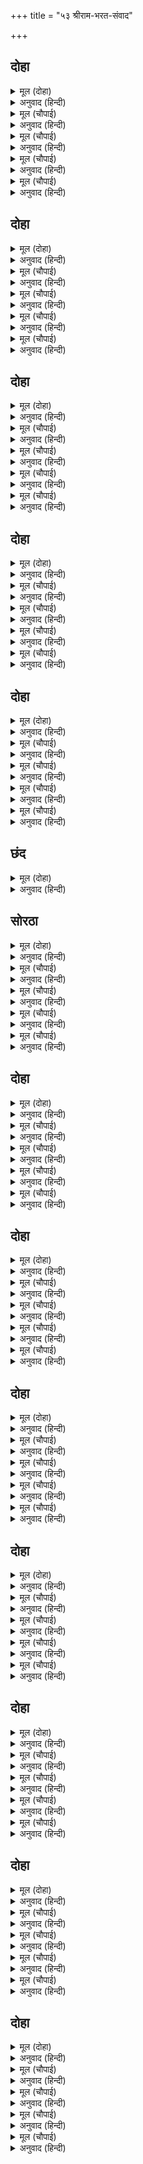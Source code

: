 +++
title = "५३ श्रीराम-भरत-संवाद"

+++


## दोहा


<details><summary>मूल (दोहा)</summary>

राम सपथ सुनि मुनि जनकु सकुचे सभा समेत।  
सकल बिलोकत भरत मुखु बनइ न ऊतरु देत॥ २९६॥
</details>

<details><summary>अनुवाद (हिन्दी)</summary>

श्रीरामांची शपथ ऐकून सर्व सभा, मुनी व जनक संकोचून गेले. कुणाला उत्तर देता येईना. सर्व लोक भरताच्या तोंडाकडे पाहू लागले.॥ २९६॥
</details>

<details><summary>मूल (चौपाई)</summary>

सभा सकुच बस भरत निहारी।  
रामबंधु धरि धीरजु भारी॥  
कुसमउ देखि सनेहु सँभारा।  
बढ़त बिंधि जिमि घटज निवारा॥
</details>

<details><summary>अनुवाद (हिन्दी)</summary>

भरताने मोठॺा संकोचाने सभेकडे पाहिले. त्याने मोठा धीर धरून व वेळ वाईट असल्याचे पाहून आपले प्रेम आवरते घेतले. ज्याप्रमाणे वाढत जाणाऱ्या विंध्याचलाला अगस्त्य मुनींनी रोखले होते.॥ १॥
</details>

<details><summary>मूल (चौपाई)</summary>

सोक कनक लोचन मति छोनी।  
हरी बिमल गुन गन जगजोनी॥  
भरत बिबेकबराहँ बिसाला।  
अनायास उधरी तेहि काला॥
</details>

<details><summary>अनुवाद (हिन्दी)</summary>

शोकरूपी हिरण्याक्षाने सर्व सभेची बुद्धिरूपी पृथ्वी हरण केली. जी गुणसमूहरूपी जगताला उत्पन्न करणारी होती. भरताच्या विवेकरूपी विशाल वराहाने शोकरूपी हिरण्याक्षाला नष्ट करून विनासायास तिचा उद्धार केला.॥ २॥
</details>

<details><summary>मूल (चौपाई)</summary>

करि प्रनामु सब कहँकर जोरे।  
रामु राउ गुर साधु निहोरे॥  
छमब आजु अति अनुचित मोरा।  
कहउँ बदन मृदु बचन कठोरा॥
</details>

<details><summary>अनुवाद (हिन्दी)</summary>

भरताने प्रणाम करून सर्वांना हात जोडले आणि श्रीरामचंद्र, राजा जनक, गुरू वसिष्ठ आणि साधु-संतांना विनंती करीत म्हटले, ‘आज माझ्या या अत्यंत अयोग्य वर्तनाबद्दल क्षमा करा. मी लहान तोंडी उद्धटपणे बोलत आहे.’॥ ३॥
</details>

<details><summary>मूल (चौपाई)</summary>

हियँ सुमिरी सारदा सुहाई।  
मानस तें मुख पंकज आई॥  
बिमल बिबेक धरमनय साली।  
भरत भारती मंजु मराली॥
</details>

<details><summary>अनुवाद (हिन्दी)</summary>

नंतर त्याने हृदयामध्ये सुंदर देवी सरस्वतीचे स्मरण केले. ती त्याच्या मनरूपी मानससरोवरातून मुखारविंदावर येऊन विराजित झाली. ती निर्मल विवेक, धर्म आणि नीतिपूर्ण भरताची नीरक्षीर यांचे विवेचन करणारी वाणीरूपी हंसी झाली.॥ ४॥
</details>

## दोहा


<details><summary>मूल (दोहा)</summary>

निरखि बिबेक बिलोचनन्हि सिथिल सनेहँ समाजु।  
करि प्रनामु बोले भरतु सुमिरि सीय रघुराजु॥ २९७॥
</details>

<details><summary>अनुवाद (हिन्दी)</summary>

विवेकाच्या नेत्रांनी भरताने पाहिले की, सारा समाज प्रेमाने भरून गेला आहे. त्याने सर्वांना प्रणाम केला आणि सीता व रघुनाथांचे स्मरण करून म्हटले,॥ २९७॥
</details>

<details><summary>मूल (चौपाई)</summary>

प्रभुपितु मातु सुहृदगुर स्वामी।  
पूज्य परम हित अंतरजामी॥  
सरल सुसाहिबु सील निधानू।  
प्रनतपाल सर्बग्य सुजानू॥
</details>

<details><summary>अनुवाद (हिन्दी)</summary>

‘हे प्रभो, तुम्ही पिता, माता, मित्र, गुरू, स्वामी, पूज्य, परम हितैषी व अंतर्यामी आहात. सरल हृदयी, श्रेष्ठ स्वामी, सद्गुणांचे भांडार, शरणागताचे रक्षक, सर्वज्ञ,॥ १॥
</details>

<details><summary>मूल (चौपाई)</summary>

समरथ सरनागत हितकारी।  
गुनगाहकु अवगुन अघ हारी॥  
स्वामि गोसाँइ हि सरिस गोसाईं।  
मोहि समान मैं साइँ दोहाईं॥
</details>

<details><summary>अनुवाद (हिन्दी)</summary>

समर्थ, शरणागताचे कल्याण करणारे, गुणांचा आदर करणारे आणि अवगुण व पाप यांचे हरण करणारे आहात. हे स्वामी, तुमच्यासारखे स्वामी तुम्हीच आहात आणि स्वामींचा अपराध करणारा माझ्यासारखा मीच आहे.॥ २॥
</details>

<details><summary>मूल (चौपाई)</summary>

प्रभु पितु बचन मोह बस पेली।  
आयउँ इहाँ समाजु सकेली॥  
जग भल पोच ऊँच अरु नीचू।  
अमिअ अमरपद माहुरु मीचू॥
</details>

<details><summary>अनुवाद (हिन्दी)</summary>

मी मोहामुळे तुमच्या व वडिलांच्या वचनांचे उल्लंघन करून आणि समाज गोळा करून येथे आलो आहे. जगामध्ये चांगले-वाईट, उच्च-नीच,अमृत व अमरपद, विष व मृत्यू इत्यादी,॥ ३॥
</details>

<details><summary>मूल (चौपाई)</summary>

राम रजाइ मेट मन माहीं।  
देखा सुना कतहुँ कोउ नाहीं॥  
सो मैं सब बिधि कीन्हि ढिठाई।  
प्रभु मानी सनेह सेवकाई॥
</details>

<details><summary>अनुवाद (हिन्दी)</summary>

यांपैकी असा कोणीही पाहिला किंवा ऐकला नाही की, ज्याने श्रीरामचंद्रांची आज्ञा मोडली. मी सर्व प्रकारे ते धार्ष्ट्य केले, परंतु प्रभूंनी तेच स्नेह व सेवा असेच मानले.॥ ४॥
</details>

## दोहा


<details><summary>मूल (दोहा)</summary>

कृपाँ भलाईं आपनी नाथ कीन्ह भल मोर।  
दूषन भे भूषन सरिस सुजसु चारु चहु ओर॥ २९८॥
</details>

<details><summary>अनुवाद (हिन्दी)</summary>

हे नाथ, तुम्ही आपल्या कृपेने व चांगुलपणाने माझे चांगलेच केले. त्यामुळे माझे दोषसुद्धा भूषण ठरले. चोहीकडे माझी उत्तम कीर्ती पसरली.॥ २९८॥
</details>

<details><summary>मूल (चौपाई)</summary>

राउरि रीति सुबानि बड़ाई।  
जगत बिदित निगमागम गाई॥  
कूर कुटिल खल कुमति कलंकी।  
नीच निसील निरीस निसंकी॥
</details>

<details><summary>अनुवाद (हिन्दी)</summary>

हे नाथ, तुमची नीती आणि सुंदर महिमा जगात प्रसिद्ध आहे आणि त्याचे गायन वेद व शास्त्रांनी केले आहे. जे क्रूर, दुष्ट, कुबुद्धी, कलंकी, नीच, शीलरहित, नास्तिक व निर्भय आहेत;॥ १॥
</details>

<details><summary>मूल (चौपाई)</summary>

तेउ सुनि सरन सामुहें आए।  
सकृत प्रनामु किहें अपनाए॥  
देखि दोष कबहुँ न उर आने।  
सुनि गुन साधु समाज बखाने॥
</details>

<details><summary>अनुवाद (हिन्दी)</summary>

तेही शरण येऊन समोर आल्यावर एकदा प्रणाम करताच त्यांना तुम्ही आपलेसे केले. त्या शरणागतांचे दोष कधी मनात ठेवले नाहीत आणि त्यांचे गुण ऐकून साधु-समाजात त्यांची वाखाणणी केली.॥ २॥
</details>

<details><summary>मूल (चौपाई)</summary>

को साहिब सेवकहि नेवाजी।  
आपु समाज साज सब साजी॥  
निज करतूति न समुझिअ सपनें।  
सेवक सकुच सोचु उर अपनें॥
</details>

<details><summary>अनुवाद (हिन्दी)</summary>

अशाप्रकारे सेवकाच्या सर्व गरजा पूर्ण करणारा व सेवकावर कृपा करणारा स्वामी कोण आहे? शिवाय स्वप्नातही आपण सेवकासाठी काही केले आहे, असे न मानता उलट सेवकाला संकोच वाटू नये, याचीच तुम्ही मनापासून काळजी घेता.॥ ३॥
</details>

<details><summary>मूल (चौपाई)</summary>

सो गोसाइँ नहिं दूसर कोपी।  
भुजा उठाइ कहउँ पन रोपी॥  
पसु नाचत सुक पाठ प्रबीना।  
गुन गति नट पाठक आधीना॥
</details>

<details><summary>अनुवाद (हिन्दी)</summary>

मी दोन्ही हात उभारून प्रतिज्ञापूर्वक सांगतो की, तुमच्यासारखा दुसरा कोणीही स्वामी नाही. वानर इत्यादी पशू नाच करतात, पोपट शिकविल्यावर बोलण्यात कुशल होतात, परंतु पोपटाच्या बोलण्याचा गुण आणि पशूचे नाचणे हे नाचविणाऱ्याच्या आणि शिकविणाऱ्याच्या हाती असते.॥ ४॥
</details>

## दोहा


<details><summary>मूल (दोहा)</summary>

यों सुधारि सनमानि जन किए साधु सिरमोर।  
को कृपाल बिनु पालिहै बिरिदावलि बरजोर॥ २९९॥
</details>

<details><summary>अनुवाद (हिन्दी)</summary>

अशाप्रकारे आपल्या सेवकाची चूक सुधारून व त्याला सन्मान देऊन तुम्ही त्याला साधूंचा शिरोमणी बनविता. हे कृपाळू, तुमच्याविना आपल्या बिरुदावलीचे असे आग्रहाने पालन करणारा दुसरा कोण आहे?॥ २९९॥
</details>

<details><summary>मूल (चौपाई)</summary>

सोक सनेहँ कि बाल सुभाएँ।  
आयउँ लाइ रजायसु बाएँ॥  
तबहुँ कृपाल हेरि निज ओरा।  
सबहि भाँति भल मानेउ मोरा॥
</details>

<details><summary>अनुवाद (हिन्दी)</summary>

मी शोकाने किंवा स्नेहाने आपल्या बालस्वभावानुसार आज्ञा न मानता निघून आलो, तरीही हे कृपाळू स्वामी, तुम्ही आपल्या स्वभावानुसार सर्व प्रकारे माझे कृत्य चांगलेच मानले.॥ १॥
</details>

<details><summary>मूल (चौपाई)</summary>

देखेउँ पाय सुमंगल मूला।  
जानेउँ स्वामि सहज अनुकूला॥  
बड़े समाज बिलोकेउँ भागू।  
बड़ीं चूक साहिब अनुरागू॥
</details>

<details><summary>अनुवाद (हिन्दी)</summary>

मी सुंदर मांगल्याचे मूळ असलेल्या तुमच्या चरणांचे दर्शन घेतले,तेव्हा स्वामी माझ्यावर स्वभावतःच अनुकूल आहेत, हे मी जाणले. माझ्याकडून एवढी मोठी चूक होऊनही स्वामींचा माझ्यावर किती लोभ आहे, हे एवढॺा मोठॺा समाजामध्ये मी स्वतःचे भाग्य असल्याचे जाणले.॥ २॥
</details>

<details><summary>मूल (चौपाई)</summary>

कृपा अनुग्रहु अंगु अघाई।  
कीन्हि कृपानिधि सब अधिकाई॥  
राखा मोर दुलार गोसाईं।  
अपनें सील सुभायँ भलाईं॥
</details>

<details><summary>अनुवाद (हिन्दी)</summary>

कृपानिधानांनी माझ्यावर संपूर्णपणे कृपा केली, अनुग्रह केला. माझी योग्यता नसतानाही हे खूपच केले. हे स्वामी, तुम्ही आपल्या शील, स्वभाव आणि चांगुलपणाने माझे प्रेम राखले.॥ ३॥
</details>

<details><summary>मूल (चौपाई)</summary>

नाथ निपट मैं कीन्हि ढिठाई।  
स्वामि समाज सकोच बिहाई॥  
अबिनय बिनय जथारुचि बानी।  
छमिहि देउ अति आरति जानी॥
</details>

<details><summary>अनुवाद (हिन्दी)</summary>

हे नाथ, स्वामी व समाज यांची भीड न बाळगता मी मन मानेल तसे बोलण्याचे धारिष्ट्य केले. हे देवा, माझी व्याकुळता जाणून तुम्ही मला क्षमा करावी.॥ ४॥
</details>

## दोहा


<details><summary>मूल (दोहा)</summary>

सुहृद सुजान सुसाहिबहि बहुत कहब बड़ि खोरि।  
आयसु देइअ देव अब सबइ सुधारी मोरि॥ ३००॥
</details>

<details><summary>अनुवाद (हिन्दी)</summary>

अकारण हित करणाऱ्या सुहृद, बुद्धिमान व श्रेष्ठ स्वामींना जास्त सांगणे हा अपराध आहे. म्हणून हे देव, आता मला आज्ञा द्या. तुम्ही मला सर्वतोपरी सांभाळून घेतले.॥ ३००॥
</details>

<details><summary>मूल (चौपाई)</summary>

प्रभु पद पदुमपराग दोहाई।  
सत्य सुकृत सुख सीवँ सुहाई॥  
सो करि कहउँ हिए अपने की।  
रुचि जागत सोवत सपने की॥
</details>

<details><summary>अनुवाद (हिन्दी)</summary>

हे प्रभू, तुमच्या चरणांची धूळ ही सत्य, पुण्य व सुख यांची मोठी परिसीमा आहे. तिचे स्मरण करून मी आपल्या हृदयातील जागेपणी, झोपेत व स्वप्नातही असणारी इच्छा सांगतो.॥ १॥
</details>

<details><summary>मूल (चौपाई)</summary>

सहज सनेहँ स्वामि सेवकाई।  
स्वारथ छल फल चारि बिहाई॥  
अग्या सम न सुसाहिब सेवा।  
सो प्रसादु जन पावै देवा॥
</details>

<details><summary>अनुवाद (हिन्दी)</summary>

ती इच्छा की, कपट, स्वार्थ आणि अर्थ-कामादी चारी फले सोडून स्वाभाविक प्रेमाने स्वामींची सेवा करणे, हीच आहे आणि आज्ञापालनासारखी स्वामींची दुसरी कोणतीही श्रेष्ठ सेवा नाही. म्हणून हे देवा, आता तोच आज्ञारूप प्रसाद सेवकाला मिळावा.’॥ २॥
</details>

<details><summary>मूल (चौपाई)</summary>

असकहि प्रेम बिबस भए भारी।  
पुलक सरीर बिलोचन बारी॥  
प्रभु पद कमल गहे अकुलाई।  
समउ सनेहु न सो कहि जाई॥
</details>

<details><summary>अनुवाद (हिन्दी)</summary>

असे म्हणून भरत प्रेमात मग्न झाला. त्याचे शरीर पुलकित झाले. डोळ्यांत प्रेमाश्रू दाटले. व्याकूळ होऊन त्याने प्रभू रामचंद्रांचे चरणकमल धरून ठेवले. तो प्रसंग व ते प्रेम यांचे वर्णन करता येणार नाही.॥ ३॥
</details>

<details><summary>मूल (चौपाई)</summary>

कृपासिंधु सनमानि सुबानी।  
बैठाए समीप गहि पानी॥  
भरत बिनय सुनि देखि सुभाऊ।  
सिथिल सनेहँ सभा रघुराऊ॥
</details>

<details><summary>अनुवाद (हिन्दी)</summary>

कृपासिंधू श्रीरामचंद्रांनी सुंदर वाणीने भरताचा मान राखून त्याचा हात धरून त्याला आपल्याजवळ बसवून घेतले. भरताची विनंती ऐकून व त्याचा स्वभाव पाहून सर्व सभा आणि श्रीरघुनाथ स्नेहामुळे स्वतःला हरवून बसले.॥ ४॥
</details>

## छंद


<details><summary>मूल (दोहा)</summary>

रघुराउ सिथिल सनेहँ साधु समाज मुनि मिथिला धनी।  
मन महुँ सराहत भरत भायप भगति की महिमा घनी॥  
भरतहि प्रसंसत बिबुध बरषत सुमन मानस मलिन से।  
तुलसी बिकल सब लोग सुनि सकुचे निसागम नलिन से॥
</details>

<details><summary>अनुवाद (हिन्दी)</summary>

श्रीरघुनाथ, साधु-समाज, मुनी वसिष्ठ आणि मिथिलापती जनक हे स्नेहाने ओथंबून गेले. सर्वजण मनातल्या मनात भरताचे बंधु-प्रेम आणि त्याच्या भक्तीचा महिमा यांची खूप प्रशंसा करू लागले. देव नाईलाजाने भरताची प्रशंसा करून त्याच्यावर फुले उधळू लागले. तुलसीदास म्हणतात, सर्व लोक भरताचे भाषण ऐकून व्याकूळ झाले आणि ज्याप्रमाणे रात्र झाल्यावर कमळ कोमेजते, तसे म्लान झाले.
</details>

## सोरठा


<details><summary>मूल (दोहा)</summary>

देखि दुखारी दीन दुहु समाज नर नारि सब।  
मघवा महा मलीन मुए मारि मंगल चहत॥ ३०१॥
</details>

<details><summary>अनुवाद (हिन्दी)</summary>

दोन्ही समाजांतील सर्व स्त्री-पुरुष दीन व दुःखी झालेले पाहून महामलिन मनाचा इंद्र मेलेल्याला मारून आपले मंगल व्हावे, अशी इच्छा करीत होता.॥ ३०१॥
</details>

<details><summary>मूल (चौपाई)</summary>

कपट कुचालि सीवँ सुरराजू।  
पर अकाज प्रिय आपन काजू॥  
काक  समान पाकरिपु रीती।  
छली मलीन कतहुँ न प्रतीती॥
</details>

<details><summary>अनुवाद (हिन्दी)</summary>

इंद्र हा कपट व वाईट चालीची परिसीमा होता. त्याला दुसऱ्याची हानी आणि आपला लाभ आवडे. इंद्राची रीत कावळ्यासारखी होती. तो कपटी आणि मलिन मनाचा होता आणि त्याचा कुठेही व कुणावरही विश्वास नव्हता.॥ १॥
</details>

<details><summary>मूल (चौपाई)</summary>

प्रथम कुमत करि कपटु सँकेला।  
सो उचाटु सब कें सिर मेला॥  
सुरमायाँ सब लोग बिमोहे।  
राम प्रेम अतिसय न बिछोहे॥
</details>

<details><summary>अनुवाद (हिन्दी)</summary>

प्रथम त्याने वाईट विचार करून कपट रचले. नंतर त्याने आपल्या मनातील कपटी मळमळ सर्वांच्या डोक्यात भरली आणि देवमाया टाकली. तिने सर्व लोकांना खूप मोहित करण्याचा प्रयत्न केला, परंतु त्यांचे श्रीरामांबद्दलचे प्रेम पूर्णपणे नाहीसे झाले नाही.॥ २॥
</details>

<details><summary>मूल (चौपाई)</summary>

भयउ चाट बसमन थिर नाहीं।  
छन बन रुचि छन सदन सोहाहीं॥  
दुबिध मनोगति प्रजा दुखारी।  
सरित सिंधु संगम जनु बारी॥
</details>

<details><summary>अनुवाद (हिन्दी)</summary>

भय व इंद्राच्या माया-प्रयोगामुळे कुणाचे मन स्थिर नव्हते. एका क्षणी त्यांना वनात राहण्याची इच्छा होई आणि दुसऱ्या क्षणी त्यांना घर बरे वाटू लागे. मनाच्या द्विधा अवस्थेमध्ये प्रजा दुःखी झाली. जसे नदी व समुद्र यांच्या संगमाचे पाणी क्षुब्ध होते, तशी प्रजेच्या मनाची स्थिती झाली.॥ ३॥
</details>

<details><summary>मूल (चौपाई)</summary>

दुचितकतहुँपरितोषुन लहहीं।  
एक एक सन मरमु न कहहीं॥  
लखि हियँ हँसिकह कृपानिधानू।  
सरिस स्वान मघवान जुबानू॥
</details>

<details><summary>अनुवाद (हिन्दी)</summary>

चित्त द्विधा झाल्यामुळे त्यांना समाधान वाटत नव्हते. शिवाय दुसऱ्याला आपल्या मनातील ही गोष्ट सांगताही येईना. कृपानिधान रामचंद्र त्यांची ही दशा पाहून मनात हसून म्हणाले, ‘कुत्रा, इंद्र आणि युवक एकसारख्या स्वभावाचे असतात.’ (पाणिनीने श्वन् (कुत्रा), युवन् (तरुण), मघवन् (इंद्र) या तिन्ही शब्दांची रूपे एकसारखी होतात, असे एका सूत्रात सांगितले आहे. तो संदर्भ येथे आहे.)॥ ४॥
</details>

## दोहा


<details><summary>मूल (दोहा)</summary>

भरतु जनकु मुनिजन सचिव साधु सचेत बिहाइ।  
लागि देवमाया सबहि जथाजोगु जनु पाइ॥ ३०२॥
</details>

<details><summary>अनुवाद (हिन्दी)</summary>

भरत, जनक, मुनिजन, मंत्री आणि ज्ञानी साधु-संत यांना सोडून इतर सर्वांवर प्रत्येक मनुष्याच्या प्रकृती व स्थितीप्रमाणे देवमायेचा प्रभाव पडला.॥३०२॥
</details>

<details><summary>मूल (चौपाई)</summary>

कृपासिंधु लखि लोग दुखारे।  
निज सनेहँ सुरपति छल भारे॥  
सभा राउ गुर महिसुर मंत्री।  
भरत भगति सब कै मति जंत्री॥
</details>

<details><summary>अनुवाद (हिन्दी)</summary>

कृपासिंधू श्रीरामांनी आपल्या प्रेमाने व इंद्राच्या अनिवार मायेमुळे लोक दुःखी असल्याचे पाहिले. सभा, राजा जनक, गुरू, ब्राह्मण, मंत्री इत्यादी सर्वांना भरताच्या भक्तीने आपल्या अधीन केले.
</details>

<details><summary>मूल (चौपाई)</summary>

रामहि चितवत चित्र लिखे से।  
सकुचत बोलत बचन सिखे से॥  
भरत प्रीति नति बिनय बड़ाई।  
सुनत सुखद बरनत कठिनाई॥
</details>

<details><summary>अनुवाद (हिन्दी)</summary>

सर्व लोक चित्राप्रमाणे स्तब्ध होऊन श्रीरामचंद्रांकडे पहात होते. शिकविल्याप्रमाणे संकोचाने बोलत होते. भरताची प्रीती, नम्रता, विनय व महिमा हे ऐकण्यास सुखद होते, परंतु त्यांचे वर्णन करणे फार कठीण.॥ २॥
</details>

<details><summary>मूल (चौपाई)</summary>

जासु बिलोकि भगति लवलेसू।  
प्रेम मगन मुनिगन मिथिलेसू॥  
महिमा तासु कहै किमि तुलसी।  
भगति सुभायँ सुमति हियँ हुलसी॥
</details>

<details><summary>अनुवाद (हिन्दी)</summary>

ज्याच्या भक्तीचा लवलेश पाहून मुनिगण व मिथिलेश्वर जनक हे प्रेममग्न झाले, त्या भरताचा महिमा तुलसीदास कसा सांगणार? भरताची भक्ती व सुंदर भाव पाहून कवीच्या हृदयातील सुबुद्धी विकसित होत होती.॥ ३॥
</details>

<details><summary>मूल (चौपाई)</summary>

आपु छोटि महिमा बड़ि जानी।  
कबिकुल कानि मानि सकुचानी॥  
कहि न सकति गुन रुचि अधिकाई।  
मति गति बाल बचन की नाई॥
</details>

<details><summary>अनुवाद (हिन्दी)</summary>

परंतु कवीची ती बुद्धी स्वतःला लहान व भरताचा महिमा मोठा समजून कविपरंपरेची मर्यादा मानून संकोच पावत होती. तिला गुणांची खूप आवड होती. परंतु ते ती सांगू शकत नव्हती. त्यामुळे बुद्धीची गती बालकांच्या बोलांप्रमाणे कुंठित झाली.॥ ४॥
</details>

## दोहा


<details><summary>मूल (दोहा)</summary>

भरत बिमल जसु बिमल बिधु सुमति चकोरकुमारि।  
उदित बिमल जन हृदय नभ एकटक रही निहारि॥ ३०३॥
</details>

<details><summary>अनुवाद (हिन्दी)</summary>

भरताची निर्मल कीर्ती ही निर्मल चंद्रमा आहे आणि कवीची सुबुद्धी ही चकोरी आहे. ती भक्तांच्या हृदयरूपी निर्मल आकाशात तो चंद्रमा उगवल्याचे पाहून त्याच्याकडे एकटक पहातच राहिली. मग वर्णन कसे करणार?॥ ३०३॥
</details>

<details><summary>मूल (चौपाई)</summary>

भरत सुभाउ न सुगम निगमहूँ।  
लघु मति चापलता कबि छमहूँ॥  
कहत सुनत सति भाउ भरत को।  
सीय राम पद होइ न रत को॥
</details>

<details><summary>अनुवाद (हिन्दी)</summary>

भरताच्या स्वभावाचे वर्णन वेदांनाही सुगम नाही. म्हणून माझ्या तुच्छ बुद्धीच्या चांचल्याबद्दल कविजनांनी क्षमा करावी. भरताचा स्वभाव सांगताना व ऐकताना कोण मनुष्य श्रीसीतारामांच्या चरणी अनुरक्त होणार नाही?॥ १॥
</details>

<details><summary>मूल (चौपाई)</summary>

सुमिरत भरतहि प्रेमु राम को।  
जेहि न सुलभु तेहि सरिस बाम को॥  
देखि दयाल दसा सबही की।  
राम सुजान जानि जन जी की॥
</details>

<details><summary>अनुवाद (हिन्दी)</summary>

भरताचे स्मरण केल्याने ज्याला श्रीरामांचे प्रेम लाभले नसेल, त्याच्यासारखा दुर्दैवी दुसरा कोण असणार? दयाळू आणि ज्ञानी श्रीरामांनी सर्वांची ती दशा आणि भक्त भरताच्या मनाची अवस्था जाणली,॥ २॥
</details>

<details><summary>मूल (चौपाई)</summary>

धरम धुरीन धीर नय नागर।  
सत्य सनेह सील सुख सागर॥  
देसु कालु लखि समउ समाजू।  
नीति प्रीति पालक रघुराजू॥
</details>

<details><summary>अनुवाद (हिन्दी)</summary>

आणि धर्मधुरंधर, धीर, नीति-चतुर; सत्य, स्नेह, शील आणि सुखाचे समुद्र असलेले आणि नीती-प्रीतीचे पालन करणारे श्रीरघुनाथ देश, काल, प्रसंग व समाज पाहून,॥ ३॥
</details>

<details><summary>मूल (चौपाई)</summary>

बोले बचन बानि सरबसु से।  
हित परिनाम सुनत ससि रसु से॥  
तात भरत तुम्ह धरम धुरीना।  
लोक बेद बिद प्रेम प्रबीना॥
</details>

<details><summary>अनुवाद (हिन्दी)</summary>

त्याप्रमाणे बोलू लागले. ते बोलणे जणू वाणीचे सर्वस्वच होते. परिणामी हितकारक व ऐकण्यास चंद्राच्या अमृतासारखे होते. ते म्हणाले, ‘कुमार भरता, तू धर्माची धुरा धारण करणारा आहेस. लोकव्यवहार व वेद जाणणारा आहेस आणि प्रेमाचे निधान आहेस.॥ ४॥
</details>

## दोहा


<details><summary>मूल (दोहा)</summary>

करम बचन मानस बिमल तुम्ह समान तुम्ह तात।  
गुर समाज लघु बंधु गुन कुसमयँ किमि कहि जात॥ ३०४॥
</details>

<details><summary>अनुवाद (हिन्दी)</summary>

बाबा रे! कायावाचामनाने निर्मल असा तुझ्यासारखा तूच आहेस. गुरुजनांच्या समाजामध्ये आणि अशा वाईट प्रसंगी लहान भावाचे गुण कसे सांगता येतील?॥ ३०४॥
</details>

<details><summary>मूल (चौपाई)</summary>

जानहु तात तरनिकुल रीती।  
सत्यसंध पितु कीरति प्रीती॥  
समउ समाजु लाज गुरजन की।  
उदासीन हित अनहित मन की॥
</details>

<details><summary>अनुवाद (हिन्दी)</summary>

हे वत्सा, तू सूर्यकुलाची रीत, सत्यप्रतिज्ञ पित्याची कीर्ती आणि प्रीती, प्रसंग, समाज आणि गुरुजनांची मर्यादा तसेच उदासीन, मित्र व शत्रू या सर्वांच्या मनातील जाणतोस.॥ १॥
</details>

<details><summary>मूल (चौपाई)</summary>

तुम्हहि बिदित सबही कर करमू।  
आपन मोर परम हित धरमू।  
मोहि सब भाँति भरोस तुम्हारा।  
तदपि कहउँ अवसर अनुसारा॥
</details>

<details><summary>अनुवाद (हिन्दी)</summary>

तुला सर्व कर्तव्यांची व स्वतःच्या व माझ्या परम हितकारक धर्माची जाण आहे. जरी माझा सर्व प्रकारे तुझ्यावर विश्वास आहे, तरीही मी प्रसंगानुरूप काही सांगतो.॥ २॥
</details>

<details><summary>मूल (चौपाई)</summary>

तात तात बिनु बात हमारी।  
केवल गुरकुल कृपाँ सँभारी॥  
नतरु प्रजा परिजन परिवारू।  
हमहि सहित सबु होत खुआरू॥
</details>

<details><summary>अनुवाद (हिन्दी)</summary>

हे बंधो! वडिलांच्या अनुपस्थितीत केवळ कुलगुरू वसिष्ठांच्या कृपेने आम्हांला सांभाळून घेतले, नाहीतर आमच्यासह प्रजा, कुटुंब, परिवार या सर्वांची वाताहत झाली असती.॥ ३॥
</details>

<details><summary>मूल (चौपाई)</summary>

जौं बिनु अवसर अथवँ दिनेसू।  
जग केहि कहहु न होइ कलेसू॥  
तस उतपातु तातबिधि कीन्हा।  
मुनि मिथिलेस राखि सबु लीन्हा॥
</details>

<details><summary>अनुवाद (हिन्दी)</summary>

जर अवेळी सूर्याचा अस्त झाला, तर मग सांग, जगात कुणाला धक्का बसणार नाही? तशाच प्रकारचा उत्पात विधात्याने पित्याच्या अवेळी मृत्यूने घडवला आहे. परंतु पूज्य वसिष्ठांनी व मिथिलेश्वरांनी सर्वांना सांभाळले.॥ ४॥
</details>

## दोहा


<details><summary>मूल (दोहा)</summary>

राज काज सब लाज पति धरम धरनि धन धाम।  
गुर प्रभाउ पालिहि सबहि भल होइहि परिनाम॥ ३०५॥
</details>

<details><summary>अनुवाद (हिन्दी)</summary>

राज्याचे सर्व कार्य, मर्यादा, प्रतिष्ठा, धर्म, पृथ्वी, धन, घर या सर्वांचे पालन गुरुजींचा प्रभाव करील आणि परिणाम शुभ होईल.॥ ३०५॥
</details>

<details><summary>मूल (चौपाई)</summary>

सहित समाज तुम्हार हमारा।  
घर बन गुर प्रसाद रखवारा॥  
मातु पिता गुर स्वामि निदेसू।  
सकल धरम धरनीधर सेसू॥
</details>

<details><summary>अनुवाद (हिन्दी)</summary>

गुरुजींचा अनुग्रह हाच घरामध्ये व वनामध्ये समाजासह तुझा व आमचा रक्षक आहे. माता, पिता, गुरू आणि स्वामींच्या आज्ञेचे पालन करणे, हे संपूर्ण धर्मरूपी पृथ्वीला धारण करणाऱ्या शेषासारखे आहे.॥ १॥
</details>

<details><summary>मूल (चौपाई)</summary>

सो तुम्ह करहु करावहु मोहू।  
तात तरनिकुल पालक होहू॥  
साधक एक सकल सिधि देनी।  
कीरति सुगति भूतिमय बेनी॥
</details>

<details><summary>अनुवाद (हिन्दी)</summary>

भरता! तू तेच कर, माझ्याकडून करवून घे आणि सूर्यकुलाचा रक्षक बन. साधकासाठी ही एकच आज्ञापालनरूपी साधना संपूर्ण सिद्धी देणारी आहे. ती कीर्ती, सद्गती आणि ऐश्वर्य यांची त्रिवेणी आहे.॥ २॥
</details>

<details><summary>मूल (चौपाई)</summary>

सो बिचारि सहि संकटु भारी।  
करहु प्रजा परिवारु सुखारी॥  
बाँटी बिपति सबहिं मोहि भाई।  
तुम्हहि अवधि भरि बड़ि कठिनाई॥
</details>

<details><summary>अनुवाद (हिन्दी)</summary>

याचा विचार करून, मोठे संकट सोसूनही तू प्रजेला व कुटुंबाला सुखी कर. हे बंधू, माझी विपत्ती सर्वांनी वाटून घेतली. परंतु तुला मात्र चौदा वर्षांच्या अवधीत मोठे कष्ट सोसावे लागणार आहेत.॥ ३॥
</details>

<details><summary>मूल (चौपाई)</summary>

जानि तुम्हहि मृदु कहउँ कठोरा।  
कुसमयँ तात न अनुचित मोरा॥  
होहिं कुठायँ सुबंधु सहाए।  
ओड़िअहिं हाथ असनिहु के घाए॥
</details>

<details><summary>अनुवाद (हिन्दी)</summary>

तू कोमल आहेस, हे माहीत असूनही मी वियोगाची कठोर गोष्ट सांगत आहे. कठीण प्रसंगी हे सांगणे माझ्या दृष्टीने अयोग्य नाही. कारण कठीण प्रसंगी थोरला भाऊच मदत करतो. वज्राचे प्रहार हातानेच अडवता येतात.’॥ ४॥
</details>

## दोहा


<details><summary>मूल (दोहा)</summary>

सेवक कर पद नयन से मुख सो साहिबु होइ।  
तुलसी प्रीति कि रीति सुनि सुकबि सराहहिं सोइ॥ ३०६॥
</details>

<details><summary>अनुवाद (हिन्दी)</summary>

सेवक हा हात, पाय व नेत्रांसारखा आणि स्वामी हा मुखासारखा असला पाहिजे. तुलसीदास म्हणतात की, सेवक-स्वामी यांच्या प्रेमाची अशी रीत ऐकून सुकवी तिची स्तुती करतात.॥ ३०६॥
</details>

<details><summary>मूल (चौपाई)</summary>

सभा सकल सुनि रघुबर बानी।  
प्रेम पयोधि अमिअँ जनु सानी॥  
सिथिल समाज सनेह समाधी।  
देखि दसा चुप सारद साधी॥
</details>

<details><summary>अनुवाद (हिन्दी)</summary>

श्रीरघुनाथांची प्रेमरूपी समुद्रातील अमृताने ओथंबलेली वाणी ऐकून सर्व समाजावरील दडपण उतरले व सर्वांना प्रेमाची समाधी लागली. ही दशा पाहून सरस्वतीसुद्धा मौन झाली.॥ १॥
</details>

<details><summary>मूल (चौपाई)</summary>

भरतहि भयउ परम संतोषू।  
सनमुख स्वामि बिमुख दुख दोषू॥  
मुख प्रसन्न मन मिटा बिषादू।  
भा जनु गूँगेहि गिरा प्रसादू॥
</details>

<details><summary>अनुवाद (हिन्दी)</summary>

भरताला फार संतोष वाटला. स्वामी अनुकूल होताच त्याचे दुःख व दोष पळून गेले. त्याचे मुख प्रसन्न झाले आणि मनातील विषाद दूर झाला. जणू मुक्यावर सरस्वतीची कृपा झाली.॥ २॥
</details>

<details><summary>मूल (चौपाई)</summary>

कीन्ह सप्रेम प्रनामु बहोरी।  
बोले पानि पंकरुह जोरी॥  
नाथ भयउ सुखु साथ गए को।  
लहेउँ लाहु जग जनमु भए को॥
</details>

<details><summary>अनुवाद (हिन्दी)</summary>

त्याने प्रेमाने प्रणाम केला आणि करकमल जोडून तो म्हणाला की, ‘हे नाथ, मला तुमच्याबरोबर येण्याचे सुख लाभले आणि मला जगामध्ये जन्म घेण्याचा लाभही मिळाला.॥ ३॥
</details>

<details><summary>मूल (चौपाई)</summary>

अब कृपाल जस आयसु होई।  
करौं सीस धरि सादर सोई॥  
सो अवलंब देव मोहि देई।  
अवधि पारु पावौं जेहि सेई॥
</details>

<details><summary>अनुवाद (हिन्दी)</summary>

हे कृपाळू, आता जशी आज्ञा असेल, तशी ती मी शिरोधार्य मानून आदराने पाळीन. परंतु हे देवा, तुम्ही मला असा आधार द्या की, त्याची सेवा करून मी हा काळ घालवू शकेन.॥ ४॥
</details>

## दोहा


<details><summary>मूल (दोहा)</summary>

देव देव अभिषेक हित गुर अनुसासनु पाइ।  
आनेउँ सब तीरथ सलिलु तेहि कहँ काह रजाइ॥ ३०७॥
</details>

<details><summary>अनुवाद (हिन्दी)</summary>

हे देव, तुमच्या अभिषेकासाठी मी गुरुजींच्या आज्ञेने सर्व तीर्थांतील जल घेऊन आलो आहे. त्याबद्दल काय आज्ञा आहे?॥ ३०७॥
</details>

<details><summary>मूल (चौपाई)</summary>

एकु मनोरथु बड़ मन माहीं।  
सभयँ सकोच जात कहि नाहीं॥  
कहहु तात प्रभु आयसु पाई।  
बोले बानि सनेह सुहाई॥
</details>

<details><summary>अनुवाद (हिन्दी)</summary>

माझ्या मनात आणखी एक मोठी इच्छा आहे, परंतु भय व संकोचामुळे ती सांगवत नाही.’ श्रीराम म्हणाले, ‘हे बंधू, सांग.’ तेव्हा प्रभूंची आज्ञा झाल्यावर भरत स्नेहपूर्ण सुंदर वाणीने म्हणाला.॥ १॥
</details>

<details><summary>मूल (चौपाई)</summary>

चित्रकूट सुचि थलतीरथ बन।  
खग मृग सर सरि निर्झर गिरिगन॥  
प्रभु पद अंकित अवनि बिसेषी।  
आयसु होइ त आवौं देखी॥
</details>

<details><summary>अनुवाद (हिन्दी)</summary>

‘आज्ञा असेल तर चित्रकूटावरील पवित्र स्थाने, तीर्थे, वन, पशु-पक्षी, तलाव, नद्या, झरे आणि पर्वतांचे समूह, विशेषतः प्रभू, तुमच्या चरणचिह्नांनी अंकित झालेली भूमी पाहून येतो.’॥ २॥
</details>

<details><summary>मूल (चौपाई)</summary>

अवसि अत्रि आयसु सिर धरहू।  
तात बिगतभय कानन चरहू॥  
मुनि प्रसाद बनु मंगल दाता।  
पावन परम सुहावन भ्राता॥
</details>

<details><summary>अनुवाद (हिन्दी)</summary>

श्रीरघुनाथ म्हणाले, ‘अवश्य. अत्री ऋषींच्या आज्ञेने ते सांगतील तसे कर आणि निर्भयपणे वनात फिरून ये. हे बंधू, अत्रिमुनींच्या प्रसादामुळे हे वन मांगल्य देणारे, परम पवित्र व अत्यंत सुंदर झाले आहे.॥ ३॥
</details>

<details><summary>मूल (चौपाई)</summary>

रिषिनायकु जहँ आयसु देहीं।  
राखेहु तीरथ जलु थल तेहीं॥  
सुनि प्रभु बचन भरत सुखु पावा।  
मुनि पद कमल मुदित सिरु नावा॥
</details>

<details><summary>अनुवाद (हिन्दी)</summary>

आणि ऋषींचे प्रमुख अत्री हे आज्ञा देतील तेथे ते आणलेले तीर्थांचे जल स्थापन कर.’ प्रभूंचे बोलणे ऐकून भरत सुखावला आणि आनंदित होऊन त्याने अत्रिमुनींच्या चरणी मस्तक ठेवले.॥ ४॥
</details>

## दोहा


<details><summary>मूल (दोहा)</summary>

भरत राम संबादु सुनि सकल सुमंगल मूल।  
सुर स्वारथी सराहि कुल बरषत सुरतरु फूल॥ ३०८॥
</details>

<details><summary>अनुवाद (हिन्दी)</summary>

सर्व सुंदर मांगल्याचे मूळ असलेला भरत व श्रीरामांचा संवाद ऐकून स्वार्थी देव रघुकुलाची प्रशंसा करून कल्पवृक्षाची फुले उधळू लागले.॥ ३०८॥
</details>

<details><summary>मूल (चौपाई)</summary>

धन्य भरत जय राम गोसाईं।  
कहत देव हरषत बरिआईं॥  
मुनि मिथिलेस सभाँ सब काहू।  
भरत बचन सुनि भयउ उछाहू॥
</details>

<details><summary>अनुवाद (हिन्दी)</summary>

‘भरत धन्य आहे, स्वामी श्रीरामांचा विजय असो,’ असे म्हणत देव अत्यंत हर्षित होऊ लागले. भरताचे बोलणे ऐकून मुनी वसिष्ठ, मिथिलापती जनक आणि सभेतील सर्वांना आनंद झाला.॥ १॥
</details>

<details><summary>मूल (चौपाई)</summary>

भरत राम गुन ग्राम सनेहू।  
पुलकि प्रसंसत राउ बिदेहू॥  
सेवक स्वामि सुभाउ सुहावन।  
नेमु पेमु अति पावन पावन॥
</details>

<details><summary>अनुवाद (हिन्दी)</summary>

भरत आणि श्रीरामचंद्र यांच्या गुणांची व प्रेमाची प्रशंसा विदेहराजा जनक पुलकित होऊन करू लागले, ‘सेवक व स्वामी या दोघांचा सुंदर स्वभाव आहे. या दोघांचे नियम व प्रेम हे पावित्र्यालाही अत्यंत पवित्र करणारे आहे.’॥ २॥
</details>

<details><summary>मूल (चौपाई)</summary>

मति अनुसार सराहन लागे।  
सचिव सभासद सब अनुरागे॥  
सुनि सुनि रामभरत संबादू।  
दुहु समाज हियँ हरषु बिषादू॥
</details>

<details><summary>अनुवाद (हिन्दी)</summary>

मंत्री आणि सभासद सर्वजण प्रेममुग्ध होऊन आपापल्या बुद्धीप्रमाणे त्या दोघांच्या प्रेमाची वाखाणणी करू लागले. श्रीरामचंद्र आणि भरत यांचा संवाद ऐकून दोन्ही समाजांच्या हृदयांमध्ये भरताचा सेवाधर्म पाहून हर्ष आणि रामवियोगाच्या कल्पनेमुळे विषाद वाटला.॥ ३॥
</details>

<details><summary>मूल (चौपाई)</summary>

राम मातु दुखु सुखु सम जानी।  
कहि गुन राम प्रबोधीं रानी॥  
एक कहहिं रघुबीर बड़ाई।  
एक सराहत भरत भलाई॥
</details>

<details><summary>अनुवाद (हिन्दी)</summary>

राममाता कौसल्येने दुःख व सुख समान मानून श्रीरामांचे गुण सांगत इतर राण्यांना धीर दिला. कोणी श्रीरामांच्या मोठेपणाची चर्चा करीत होते. तर कोणी भरताच्या चांगुलपणाची प्रशंसा करीत होते.॥ ४॥
</details>
